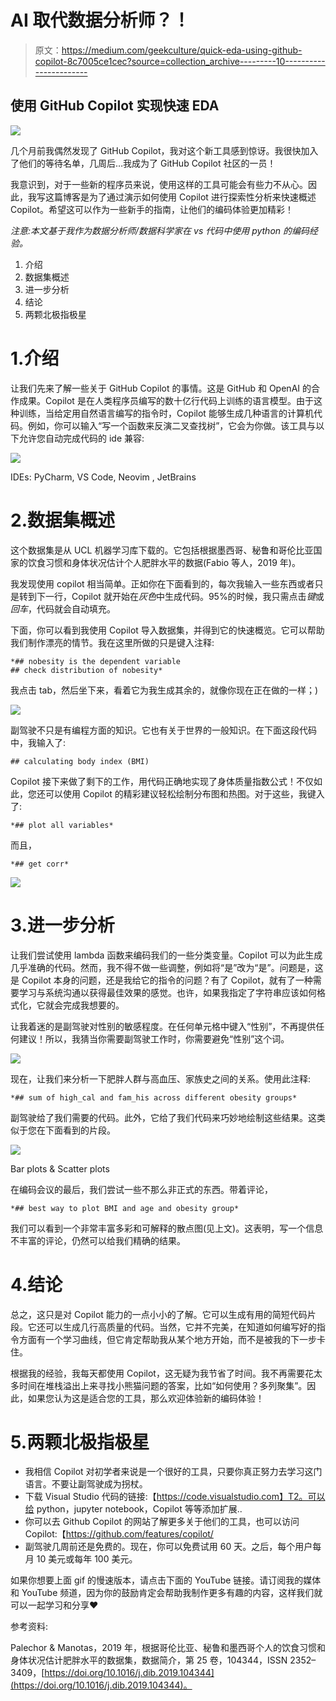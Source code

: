 # AI 取代数据分析师？！

> 原文：<https://medium.com/geekculture/quick-eda-using-github-copilot-8c7005ce1cec?source=collection_archive---------10----------------------->

## 使用 GitHub Copilot 实现快速 EDA

![](img/e5bc4ca058f6b439a4a0a31859f1ba66.png)

几个月前我偶然发现了 GitHub Copilot，我对这个新工具感到惊讶。我很快加入了他们的等待名单，几周后…我成为了 GitHub Copilot 社区的一员！

我意识到，对于一些新的程序员来说，使用这样的工具可能会有些力不从心。因此，我写这篇博客是为了通过演示如何使用 Copilot 进行探索性分析来快速概述 Copilot。希望这可以作为一些新手的指南，让他们的编码体验更加精彩！

*注意:本文基于我作为数据分析师/数据科学家在 vs 代码中使用 python 的编码经验。*

1.  介绍
2.  数据集概述
3.  进一步分析
4.  结论
5.  两颗北极指极星

# 1.介绍

让我们先来了解一些关于 GitHub Copilot 的事情。这是 GitHub 和 OpenAI 的合作成果。Copilot 是在人类程序员编写的数十亿行代码上训练的语言模型。由于这种训练，当给定用自然语言编写的指令时，Copilot 能够生成几种语言的计算机代码。例如，你可以输入“写一个函数来反演二叉查找树”，它会为你做。该工具与以下允许您自动完成代码的 ide 兼容:

![](img/4207489409349d3a42a8f743f5bb0856.png)

IDEs: PyCharm, VS Code, Neovim , JetBrains

# 2.数据集概述

这个数据集是从 UCL 机器学习库下载的。它包括根据墨西哥、秘鲁和哥伦比亚国家的饮食习惯和身体状况估计个人肥胖水平的数据(Fabio 等人，2019 年)。

我发现使用 copilot 相当简单。正如你在下面看到的，每次我输入一些东西或者只是转到下一行，Copilot 就开始在*灰色*中生成代码。95%的时候，我只需点击*键*或*回车*，代码就会自动填充。

下面，你可以看到我使用 Copilot 导入数据集，并得到它的快速概览。它可以帮助我们制作漂亮的情节。我在这里所做的只是键入注释:

```
*## nobesity is the dependent variable
## check distribution of nobesity*
```

我点击 tab，然后坐下来，看着它为我生成其余的，就像你现在正在做的一样；)

![](img/0456a033169f6922c11a434d741d94a3.png)

副驾驶不只是有编程方面的知识。它也有关于世界的一般知识。在下面这段代码中，我输入了:

```
## calculating body index (BMI)
```

Copilot 接下来做了剩下的工作，用代码正确地实现了身体质量指数公式！不仅如此，您还可以使用 Copilot 的精彩建议轻松绘制分布图和热图。对于这些，我键入了:

```
*## plot all variables*
```

而且，

```
*## get corr*
```

![](img/ec5cf3ea4e39d38668a462420598c75b.png)

# 3.进一步分析

让我们尝试使用 lambda 函数来编码我们的一些分类变量。Copilot 可以为此生成几乎准确的代码。然而，我不得不做一些调整，例如将“是”改为“是”。问题是，这是 Copilot 本身的问题，还是我给它的指令的问题？有了 Copilot，就有了一种需要学习与系统沟通以获得最佳效果的感觉。也许，如果我指定了字符串应该如何格式化，它就会完成我想要的。

让我着迷的是副驾驶对性别的敏感程度。在任何单元格中键入“性别”，不再提供任何建议！所以，我猜当你需要副驾驶工作时，你需要避免“性别”这个词。

![](img/02e7fc465830f54906cf70812a607939.png)

现在，让我们来分析一下肥胖人群与高血压、家族史之间的关系。使用此注释:

```
*## sum of high_cal and fam_his across different obesity groups*
```

副驾驶给了我们需要的代码。此外，它给了我们代码来巧妙地绘制这些结果。这类似于您在下面看到的片段。

![](img/9f60fdaa98316b1d7cfaaaddd8ea61a7.png)

Bar plots & Scatter plots

在编码会议的最后，我们尝试一些不那么非正式的东西。带着评论，

```
*## best way to plot BMI and age and obesity group*
```

我们可以看到一个非常丰富多彩和可解释的散点图(见上文)。这表明，写一个信息不丰富的评论，仍然可以给我们精确的结果。

# 4.结论

总之，这只是对 Copilot 能力的一点小小的了解。它可以生成有用的简短代码片段。它还可以生成几行高质量的代码。当然，它并不完美，在知道如何编写好的指令方面有一个学习曲线，但它肯定帮助我从某个地方开始，而不是被我的下一步卡住。

根据我的经验，我每天都使用 Copilot，这无疑为我节省了时间。我不再需要花太多时间在堆栈溢出上来寻找小熊猫问题的答案，比如“如何使用？多列聚集”。因此，如果您认为这是适合您的工具，那么欢迎体验新的编码体验！

# 5.两颗北极指极星

*   我相信 Copilot 对初学者来说是一个很好的工具，只要你真正努力去学习这门语言。不要让副驾驶成为拐杖。
*   下载 Visual Studio 代码的链接:【https://code.visualstudio.com】T2。可以给 python，jupyter notebook，Copilot 等等添加扩展..
*   你可以去 Github Copilot 的网站了解更多关于他们的工具，也可以访问 Copilot:【https://github.com/features/copilot/
*   副驾驶几周前还是免费的。现在，你可以免费试用 60 天。之后，每个用户每月 10 美元或每年 100 美元。

如果你想要上面 gif 的慢速版本，请点击下面的 YouTube 链接。请订阅我的媒体和 YouTube 频道，因为你的鼓励肯定会帮助我制作更多有趣的内容，这样我们就可以一起学习和分享❤

参考资料:

Palechor & Manotas，2019 年，根据哥伦比亚、秘鲁和墨西哥个人的饮食习惯和身体状况估计肥胖水平的数据集，数据简介，第 25 卷，104344，ISSN 2352–3409，[https://doi.org/10.1016/j.dib.2019.104344](https://doi.org/10.1016/j.dib.2019.104344)。